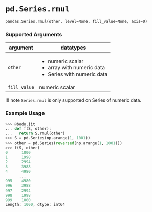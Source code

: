 # `pd.Series.rmul`

`pandas.Series.rmul(other, level=None, fill_value=None, axis=0)`

### Supported Arguments

| argument                      | datatypes                                                                                                  |
|-------------------------------|------------------------------------------------------------------------------------------------------------|
| `other`                       | <ul><li>   numeric scalar </li><li> array with numeric data </li><li>  Series with numeric data </li></ul> |
| `fill_value`                  | numeric scalar                                                                                             |

!!! note
    `Series.rmul` is only supported on Series of numeric data.


### Example Usage

``` py
>>> @bodo.jit
... def f(S, other):
...   return S.rmul(other)
>>> S = pd.Series(np.arange(1, 1001))
>>> other = pd.Series(reversed(np.arange(1, 1001)))
>>> f(S, other)
0      1000
1      1998
2      2994
3      3988
4      4980
      ...
995    4980
996    3988
997    2994
998    1998
999    1000
Length: 1000, dtype: int64
```

